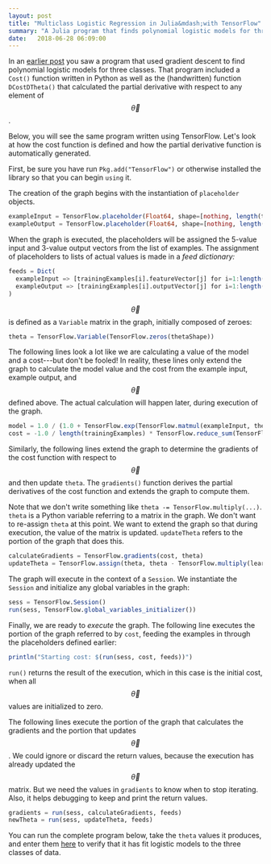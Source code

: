 ```yaml
---
layout: post
title: "Multiclass Logistic Regression in Julia&mdash;with TensorFlow"
summary: "A Julia program that finds polynomial logistic models for three classes using TensorFlow."
date:   2018-06-28 06:09:00
---
```


In an [earlier post](/2018/06/22/logistic-regression-julia) you saw a program
that used gradient descent to find polynomial logistic models for three classes.
That program included a `Cost()` function written in Python as well as the
(handwritten) function `DCostDTheta()` that calculated the partial derivative
with respect to any element of $$\vec{\theta}$$.

Below, you will see the same program written using TensorFlow. Let's look at
how the cost function is defined and how the partial derivative function is
automatically generated.

First, be sure you have run `Pkg.add("TensorFlow")` or otherwise installed
the library so that you can begin `using` it.

The creation of the graph begins with the instantiation of `placeholder` objects.

```julia
exampleInput = TensorFlow.placeholder(Float64, shape=[nothing, length(trainingExamples[1].featureVector)])
exampleOutput = TensorFlow.placeholder(Float64, shape=[nothing, length(trainingExamples[1].outputVector)])
```

When the graph is executed, the placeholders will be assigned the 5-value input
and 3-value output vectors from the list of examples. The assignment of
placeholders to lists of actual values is made in a _feed dictionary:_

```julia
feeds = Dict(
  exampleInput => [trainingExamples[i].featureVector[j] for i=1:length(trainingExamples), j=1:length(trainingExamples[1].featureVector)],
  exampleOutput => [trainingExamples[i].outputVector[j] for i=1:length(trainingExamples), j=1:length(trainingExamples[1].outputVector)]
)
```

$$\vec{\theta}$$ is defined as a `Variable` matrix in the graph, initially
composed of zeroes:

```julia
theta = TensorFlow.Variable(TensorFlow.zeros(thetaShape))
```

The following lines look a lot like we are calculating a value of the model and
a cost---but don't be fooled! In reality, these lines only extend the graph to calculate the model value
and the cost from the example input, example output, and $$\vec{\theta}$$
defined above. The actual calculation will happen later, during execution of the
graph.

```julia
model = 1.0 / (1.0 + TensorFlow.exp(TensorFlow.matmul(exampleInput, theta)))
cost = -1.0 / length(trainingExamples) * TensorFlow.reduce_sum(TensorFlow.multiply(exampleOutput, TensorFlow.log(model)) + TensorFlow.multiply((1 - exampleOutput), TensorFlow.log(1 - model)))
```

Similarly, the following lines extend the graph to determine the
gradients of the cost function with respect to $$\vec{\theta}$$ and then update
`theta`. The `gradients()` function derives the partial derivatives of the cost
function and extends the graph to compute them.

Note that we don't write something like `theta -= TensorFlow.multiply(...)`. `theta` is a Python
variable referring to a
matrix in the graph. We don't want to re-assign `theta` at this point. We want to extend the
graph so that during execution, the value of the matrix is updated. `updateTheta`
refers to the portion of the graph that does this.

```julia
calculateGradients = TensorFlow.gradients(cost, theta)
updateTheta = TensorFlow.assign(theta, theta - TensorFlow.multiply(learningRate, calculateGradients))
```

The graph will execute in the context of a `Session`. We instantiate the
`Session` and initialize any global variables in the graph:

```julia
sess = TensorFlow.Session()
run(sess, TensorFlow.global_variables_initializer())
```

Finally, we are ready to _execute_ the graph. The following line executes the
portion of the graph referred to by `cost`, feeding the examples in through the
placeholders defined earlier:

```julia
println("Starting cost: $(run(sess, cost, feeds))")
```
`run()` returns the result of the execution, which in this case is the
initial cost, when all $$\vec{\theta}$$ values are initialized to zero.

The following lines execute the portion of the graph that calculates the
gradients and the portion that updates $$\vec{\theta}$$. We could ignore or discard the return
values, because the execution has already updated the $$\vec{\theta}$$ matrix.
But we need the values in `gradients` to know when to stop iterating. Also, it
helps debugging to keep and print the return values.
```julia
gradients = run(sess, calculateGradients, feeds)
newTheta = run(sess, updateTheta, feeds)
```

You can run the complete program below, take the `theta` values it produces, and
enter them [here](/2018/06/22/logistic-regression-julia#entry-table) to verify
that it has fit logistic models to the three classes of data.

<script src="https://gist.github.com/mspandit/ec5cefb9e86db80ab445e730d993a58f.js"></script>
